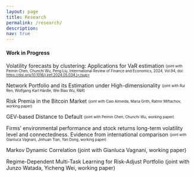 ```yaml
---
layout: page
title: Research
permalink: /research/
description: 
nav: true
---
```


#### Work in Progress

Volatility forecasts by clustering: Applications for VaR estimation <sub><sup>(joint with Peimin Chen, Chunchi Wu, Peng Liu, Interrnational Review of Finance and Economics, 2024, Vol.94, doi: https://doi.org/10.1016/j.iref.2024.05.034.)</sup></sub>

Network Portfolio and its Estimation under High-dimensionality <sub><sup>(joint with Rui Ren, Wolfgang Karl Härdle, Wei Biao Wu, R&R)</sup></sub>

Risk Premia in the Bitcoin Market <sub><sup>(joint with Caio Almeida, Maria Grith, Ratmir Miftachov, working paper)</sup></sub>

GEV-based Distance to Default <sub><sup>(joint with Peimin Chen, Chunchi Wu, working paper)</sup></sub>

Firms’ environmental performance and stock returns long-term volatility level and connectedness. Evidence from international comparison <sub><sup>(joint with Gianluca Vagnani, Jinhuan Tian, Yan Dong, working paper)</sup></sub>

Markov Dynamic Correlation (joint with Gianluca Vagnani, working paper)

Regime-Dependent Multi-Task Learning for Risk-Adjust Portfolio (joint with Junzo Watada, Yicheng Wei, working paper)